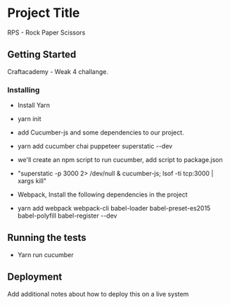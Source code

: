 # Project Title

RPS - Rock Paper Scissors

## Getting Started

Craftacademy - Weak 4 challange.

### Installing

- Install Yarn

- yarn init

* add Cucumber-js and some dependencies to our project.
- yarn add cucumber chai puppeteer superstatic --dev


* we'll create an npm script to run cucumber, add script to package.json
- "superstatic -p 3000 2> /dev/null & cucumber-js; lsof -ti tcp:3000 | xargs kill"

* Webpack, Install the following dependencies in the project
- yarn add webpack webpack-cli babel-loader babel-preset-es2015 babel-polyfill babel-register --dev


## Running the tests

- Yarn run cucumber



## Deployment

Add additional notes about how to deploy this on a live system

